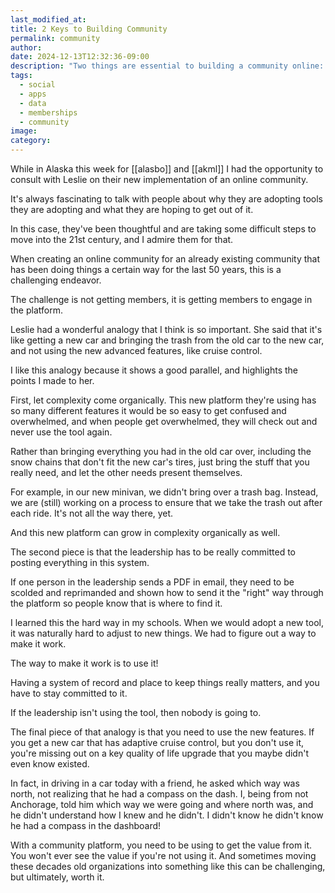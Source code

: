 ```yaml
---
last_modified_at: 
title: 2 Keys to Building Community
permalink: community
author: 
date: 2024-12-13T12:32:36-09:00
description: "Two things are essential to building a community online: organic complexity & commitment"
tags:
  - social
  - apps
  - data
  - memberships
  - community
image: 
category:
---
```

While in Alaska this week for [[alasbo]] and [[akml]] I had the opportunity to consult with Leslie on their new implementation of an online community. 

It's always fascinating to talk with people about why they are adopting tools they are adopting and what they are hoping to get out of it. 

In this case, they've been thoughtful and are taking some difficult steps to move into the 21st century, and I admire them for that. 

When creating an online community for an already existing community that has been doing things a certain way for the last 50 years, this is a challenging endeavor. 

The challenge is not getting members, it is getting members to engage in the platform. 

Leslie had a wonderful analogy that I think is so important. She said that it's like getting a new car and bringing the trash from the old car to the new car, and not using the new advanced features, like cruise control. 

I like this analogy because it shows a good parallel, and highlights the points I made to her. 

First, let complexity come organically. This new platform they're using has so many different features it would be so easy to get confused and overwhelmed, and when people get overwhelmed, they will check out and never use the tool again. 

Rather than bringing everything you had in the old car over, including the snow chains that don't fit the new car's tires, just bring the stuff that you really need, and let the other needs present themselves. 

For example, in our new minivan, we didn't bring over a trash bag. Instead, we are (still) working on a process to ensure that we take the trash out after each ride. It's not all the way there, yet. 

And this new platform can grow in complexity organically as well. 

The second piece is that the leadership has to be really committed to posting everything in this system. 

If one person in the leadership sends a PDF in email, they need to be scolded and reprimanded and shown how to send it the "right" way through the platform so people know that is where to find it. 

I learned this the hard way in my schools. When we would adopt a new tool, it was naturally hard to adjust to new things. We had to figure out a way to make it work. 

The way to make it work is to use it! 

Having a system of record and place to keep things really matters, and you have to stay committed to it. 

If the leadership isn't using the tool, then nobody is going to.

The final piece of that analogy is that you need to use the new features. If you get a new car that has adaptive cruise control, but you don't use it, you're missing out on a key quality of life upgrade that you maybe didn't even know existed. 

In fact, in driving in a car today with a friend, he asked which way was north, not realizing that he had a compass on the dash. I, being from not Anchorage, told him which way we were going and where north was, and he didn't understand how I knew and he didn't. I didn't know he didn't know he had a compass in the dashboard! 

With a community platform, you need to be using to get the value from it. You won't ever see the value if you're not using it. And sometimes moving these decades old organizations into something like this can be challenging, but ultimately, worth it. 